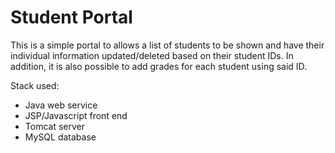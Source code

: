 # Student Portal

This is a simple portal to allows a list of students to be shown and have their individual information updated/deleted based on their student IDs. In addition, it is also possible to add grades for each student using said ID.

Stack used:

- Java web service
- JSP/Javascript front end
- Tomcat server
- MySQL database
